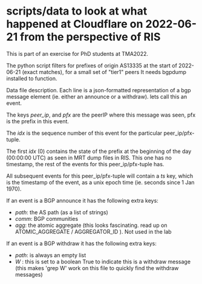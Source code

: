 # scripts/data to look at what happened at Cloudflare on 2022-06-21 from the perspective of RIS

This is part of an exercise for PhD students at TMA2022.

The python script filters for prefixes of origin AS13335 at the start of 2022-06-21 (exact matches), for a small set of "tier1" peers
It needs bgpdump installed to function.

Data file description.
Each line is a json-formatted representation of a bgp message element (ie. either an announce or a withdraw). lets call this an event.

The keys _peer_ip_, and _pfx_ are the peerIP where this message was seen, pfx is the prefix in this event.

The _idx_ is the sequence number of this event for the particular peer_ip/pfx-tuple.

The first _idx_ (0) contains the state of the prefix at the beginning of the day (00:00:00 UTC) as seen in MRT dump files in RIS. This one has no timestamp, the rest of the events for this peer_ip/pfx-tuple has.

All subsequent events for this peer_ip/pfx-tuple will contain a _ts_ key, which is the timestamp of the event, as a unix epoch time (ie. seconds since 1 Jan 1970).

If an event is a BGP announce it has the following extra keys:
   * _path_: the AS path (as a list of strings)
   * _comm_: BGP communities 
   * _agg_: the atomic aggregate (this looks fascinating. read up on ATOMIC_AGGREGATE / AGGREGATOR_ID ). Not used in the lab

If an event is a BGP withdraw it has the following extra keys:
   * _path_: is always an empty list
   * _W_ : this is set to a boolean True to indicate this is a withdraw message (this makes 'grep W' work on this file to quickly find the withdraw messages)

